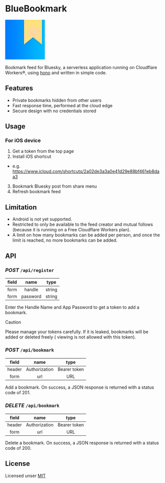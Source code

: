 # BlueBookmark

<img src="bluebookmark.png" width="128">

Bookmark feed for Bluesky, a serverless application running on Cloudflare Workers®︎, using [hono](https://github.com/honojs/hono) and written in simple code.

## Features
- Private bookmarks hidden from other users
- Fast response time, performed at the cloud edge
- Secure design with no credentials stored

## Usage

### For iOS device

1. Get a token from the top page
2. Install iOS shortcut
  - e.g. https://www.icloud.com/shortcuts/2a02de3a3a0e41d29e88bf461eb8daa3
3. Bookmark Bluesky post from share menu
4. Refresh bookmark feed

## Limitation
- Android is not yet supported.
- Restricted to only be available to the feed creator and mutual follows (because it is running on a Free Cloudflare Workers plan).
- A limit on how many bookmarks can be added per person, and once the limit is reached, no more bookmarks can be added.

## API

### *POST* `/api/register`

|  field  |   name   |  type  |
|:-------:|:--------:|:------:|
|  form   |  handle  | string |
|  form   | password | string |

Enter the Handle Name and App Password to get a token to add a bookmark.

> [!CAUTION]
> Please manage your tokens carefully. If it is leaked, bookmarks will be added or deleted freely ( viewing is not allowed with this token).

### *POST* `/api/bookmark`

|  field  |      name     |     type     |
|:-------:|:-------------:|:------------:|
| header  | Authorization | Bearer token |
|  form   |      url      |     URL      |


Add a bookmark. On success, a JSON response is returned with a status code of 201.

### *DELETE* `/api/bookmark`

|  field  |      name     |     type     |
|:-------:|:-------------:|:------------:|
| header  | Authorization | Bearer token |
|  form   |      url      |     URL      |

Delete a bookmark. On success, a JSON response is returned with a status code of 200.

## License

Licensed unser [MIT](LICENSE)
